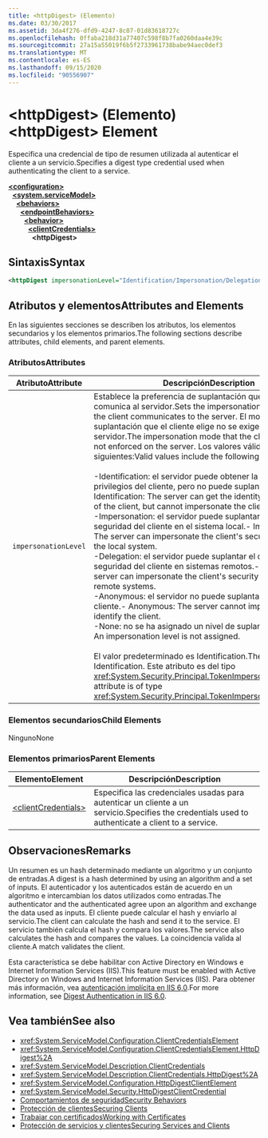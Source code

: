 ```yaml
---
title: <httpDigest> (Elemento)
ms.date: 03/30/2017
ms.assetid: 3da4f276-dfd9-4247-8c07-01d83618727c
ms.openlocfilehash: 0ffaba218d31a77407c598f8b7fa0260daa4e39c
ms.sourcegitcommit: 27a15a55019f6b5f2733961738babe94aec0def3
ms.translationtype: MT
ms.contentlocale: es-ES
ms.lasthandoff: 09/15/2020
ms.locfileid: "90556907"
---
```

# <a name="httpdigest-element"></a><span data-ttu-id="e4cc8-102">\<httpDigest> (Elemento)</span><span class="sxs-lookup"><span data-stu-id="e4cc8-102">\<httpDigest> Element</span></span>
<span data-ttu-id="e4cc8-103">Especifica una credencial de tipo de resumen utilizada al autenticar el cliente a un servicio.</span><span class="sxs-lookup"><span data-stu-id="e4cc8-103">Specifies a digest type credential used when authenticating the client to a service.</span></span>  
  
[**\<configuration>**](../configuration-element.md)\
&nbsp;&nbsp;[**\<system.serviceModel>**](system-servicemodel.md)\
&nbsp;&nbsp;&nbsp;&nbsp;[**\<behaviors>**](behaviors.md)\
&nbsp;&nbsp;&nbsp;&nbsp;&nbsp;&nbsp;[**\<endpointBehaviors>**](endpointbehaviors.md)\
&nbsp;&nbsp;&nbsp;&nbsp;&nbsp;&nbsp;&nbsp;&nbsp;[**\<behavior>**](behavior-of-endpointbehaviors.md)\
&nbsp;&nbsp;&nbsp;&nbsp;&nbsp;&nbsp;&nbsp;&nbsp;&nbsp;&nbsp;[**\<clientCredentials>**](clientcredentials.md)\
&nbsp;&nbsp;&nbsp;&nbsp;&nbsp;&nbsp;&nbsp;&nbsp;&nbsp;&nbsp;&nbsp;&nbsp;**\<httpDigest>**  
  
## <a name="syntax"></a><span data-ttu-id="e4cc8-104">Sintaxis</span><span class="sxs-lookup"><span data-stu-id="e4cc8-104">Syntax</span></span>  
  
```xml  
<httpDigest impersonationLevel="Identification/Impersonation/Delegation/Anonymous/None" />
```  
  
## <a name="attributes-and-elements"></a><span data-ttu-id="e4cc8-105">Atributos y elementos</span><span class="sxs-lookup"><span data-stu-id="e4cc8-105">Attributes and Elements</span></span>  
 <span data-ttu-id="e4cc8-106">En las siguientes secciones se describen los atributos, los elementos secundarios y los elementos primarios.</span><span class="sxs-lookup"><span data-stu-id="e4cc8-106">The following sections describe attributes, child elements, and parent elements.</span></span>  
  
### <a name="attributes"></a><span data-ttu-id="e4cc8-107">Atributos</span><span class="sxs-lookup"><span data-stu-id="e4cc8-107">Attributes</span></span>  
  
|<span data-ttu-id="e4cc8-108">Atributo</span><span class="sxs-lookup"><span data-stu-id="e4cc8-108">Attribute</span></span>|<span data-ttu-id="e4cc8-109">Descripción</span><span class="sxs-lookup"><span data-stu-id="e4cc8-109">Description</span></span>|  
|---------------|-----------------|  
|`impersonationLevel`|<span data-ttu-id="e4cc8-110">Establece la preferencia de suplantación que el cliente comunica al servidor.</span><span class="sxs-lookup"><span data-stu-id="e4cc8-110">Sets the impersonation preference that the client communicates to the server.</span></span> <span data-ttu-id="e4cc8-111">El modo de suplantación que el cliente elige no se exige en el servidor.</span><span class="sxs-lookup"><span data-stu-id="e4cc8-111">The impersonation mode that the client selects is not enforced on the server.</span></span> <span data-ttu-id="e4cc8-112">Los valores válidos incluyen los siguientes:</span><span class="sxs-lookup"><span data-stu-id="e4cc8-112">Valid values include the following:</span></span><br /><br /> <span data-ttu-id="e4cc8-113">-Identification: el servidor puede obtener la identidad y los privilegios del cliente, pero no puede suplantar al cliente.</span><span class="sxs-lookup"><span data-stu-id="e4cc8-113">-   Identification: The server can get the identity and privileges of the client, but cannot impersonate the client.</span></span><br /><span data-ttu-id="e4cc8-114">-Impersonation: el servidor puede suplantar el contexto de seguridad del cliente en el sistema local.</span><span class="sxs-lookup"><span data-stu-id="e4cc8-114">-   Impersonation: The server can impersonate the client's security context on the local system.</span></span><br /><span data-ttu-id="e4cc8-115">-Delegation: el servidor puede suplantar el contexto de seguridad del cliente en sistemas remotos.</span><span class="sxs-lookup"><span data-stu-id="e4cc8-115">-   Delegation: The server can impersonate the client's security context on remote systems.</span></span><br /><span data-ttu-id="e4cc8-116">-Anonymous: el servidor no puede suplantar o identificar al cliente.</span><span class="sxs-lookup"><span data-stu-id="e4cc8-116">-   Anonymous: The server cannot impersonate or identify the client.</span></span><br /><span data-ttu-id="e4cc8-117">-None: no se ha asignado un nivel de suplantación.</span><span class="sxs-lookup"><span data-stu-id="e4cc8-117">-   None: An impersonation level is not assigned.</span></span><br /><br /> <span data-ttu-id="e4cc8-118">El valor predeterminado es Identification.</span><span class="sxs-lookup"><span data-stu-id="e4cc8-118">The default is Identification.</span></span> <span data-ttu-id="e4cc8-119">Este atributo es del tipo <xref:System.Security.Principal.TokenImpersonationLevel>.</span><span class="sxs-lookup"><span data-stu-id="e4cc8-119">This attribute is of type <xref:System.Security.Principal.TokenImpersonationLevel>.</span></span>|  
  
### <a name="child-elements"></a><span data-ttu-id="e4cc8-120">Elementos secundarios</span><span class="sxs-lookup"><span data-stu-id="e4cc8-120">Child Elements</span></span>  
 <span data-ttu-id="e4cc8-121">Ninguno</span><span class="sxs-lookup"><span data-stu-id="e4cc8-121">None</span></span>  
  
### <a name="parent-elements"></a><span data-ttu-id="e4cc8-122">Elementos primarios</span><span class="sxs-lookup"><span data-stu-id="e4cc8-122">Parent Elements</span></span>  
  
|<span data-ttu-id="e4cc8-123">Elemento</span><span class="sxs-lookup"><span data-stu-id="e4cc8-123">Element</span></span>|<span data-ttu-id="e4cc8-124">Descripción</span><span class="sxs-lookup"><span data-stu-id="e4cc8-124">Description</span></span>|  
|-------------|-----------------|  
|[\<clientCredentials>](clientcredentials.md)|<span data-ttu-id="e4cc8-125">Especifica las credenciales usadas para autenticar un cliente a un servicio.</span><span class="sxs-lookup"><span data-stu-id="e4cc8-125">Specifies the credentials used to authenticate a client to a service.</span></span>|  
  
## <a name="remarks"></a><span data-ttu-id="e4cc8-126">Observaciones</span><span class="sxs-lookup"><span data-stu-id="e4cc8-126">Remarks</span></span>  
 <span data-ttu-id="e4cc8-127">Un resumen es un hash determinado mediante un algoritmo y un conjunto de entradas.</span><span class="sxs-lookup"><span data-stu-id="e4cc8-127">A digest is a hash determined by using an algorithm and a set of inputs.</span></span> <span data-ttu-id="e4cc8-128">El autenticador y los autenticados están de acuerdo en un algoritmo e intercambian los datos utilizados como entradas.</span><span class="sxs-lookup"><span data-stu-id="e4cc8-128">The authenticator and the authenticated agree upon an algorithm and exchange the data used as inputs.</span></span> <span data-ttu-id="e4cc8-129">El cliente puede calcular el hash y enviarlo al servicio.</span><span class="sxs-lookup"><span data-stu-id="e4cc8-129">The client can calculate the hash and send it to the service.</span></span> <span data-ttu-id="e4cc8-130">El servicio también calcula el hash y compara los valores.</span><span class="sxs-lookup"><span data-stu-id="e4cc8-130">The service also calculates the hash and compares the values.</span></span> <span data-ttu-id="e4cc8-131">La coincidencia valida al cliente.</span><span class="sxs-lookup"><span data-stu-id="e4cc8-131">A match validates the client.</span></span>  
  
 <span data-ttu-id="e4cc8-132">Esta característica se debe habilitar con Active Directory en Windows e Internet Information Services (IIS).</span><span class="sxs-lookup"><span data-stu-id="e4cc8-132">This feature must be enabled with Active Directory on Windows and Internet Information Services (IIS).</span></span> <span data-ttu-id="e4cc8-133">Para obtener más información, vea [autenticación implícita en IIS 6,0](/previous-versions/windows/it-pro/windows-server-2003/cc782661(v=ws.10)).</span><span class="sxs-lookup"><span data-stu-id="e4cc8-133">For more information, see [Digest Authentication in IIS 6.0](/previous-versions/windows/it-pro/windows-server-2003/cc782661(v=ws.10)).</span></span>  
  
## <a name="see-also"></a><span data-ttu-id="e4cc8-134">Vea también</span><span class="sxs-lookup"><span data-stu-id="e4cc8-134">See also</span></span>

- <xref:System.ServiceModel.Configuration.ClientCredentialsElement>
- <xref:System.ServiceModel.Configuration.ClientCredentialsElement.HttpDigest%2A>
- <xref:System.ServiceModel.Description.ClientCredentials>
- <xref:System.ServiceModel.Description.ClientCredentials.HttpDigest%2A>
- <xref:System.ServiceModel.Configuration.HttpDigestClientElement>
- <xref:System.ServiceModel.Security.HttpDigestClientCredential>
- [<span data-ttu-id="e4cc8-135">Comportamientos de seguridad</span><span class="sxs-lookup"><span data-stu-id="e4cc8-135">Security Behaviors</span></span>](../../../wcf/feature-details/security-behaviors-in-wcf.md)
- [<span data-ttu-id="e4cc8-136">Protección de clientes</span><span class="sxs-lookup"><span data-stu-id="e4cc8-136">Securing Clients</span></span>](../../../wcf/securing-clients.md)
- [<span data-ttu-id="e4cc8-137">Trabajar con certificados</span><span class="sxs-lookup"><span data-stu-id="e4cc8-137">Working with Certificates</span></span>](../../../wcf/feature-details/working-with-certificates.md)
- [<span data-ttu-id="e4cc8-138">Protección de servicios y clientes</span><span class="sxs-lookup"><span data-stu-id="e4cc8-138">Securing Services and Clients</span></span>](../../../wcf/feature-details/securing-services-and-clients.md)

